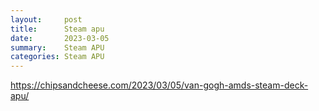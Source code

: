 ```yaml
---
layout:     post
title:      Steam apu
date:       2023-03-05
summary:    Steam APU
categories: Steam APU
---
```

https://chipsandcheese.com/2023/03/05/van-gogh-amds-steam-deck-apu/
